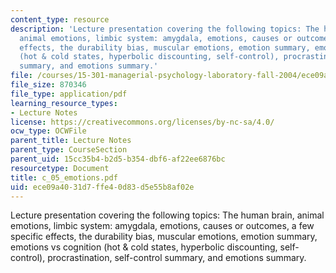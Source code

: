 ```yaml
---
content_type: resource
description: 'Lecture presentation covering the following topics: The human brain,
  animal emotions, limbic system: amygdala, emotions, causes or outcomes, a few specific
  effects, the durability bias, muscular emotions, emotion summary, emotions vs cognition
  (hot & cold states, hyperbolic discounting, self-control), procrastination, self-control
  summary, and emotions summary.'
file: /courses/15-301-managerial-psychology-laboratory-fall-2004/ece09a4031d7ffe40d83d5e55b8af02e_c_05_emotions.pdf
file_size: 870346
file_type: application/pdf
learning_resource_types:
- Lecture Notes
license: https://creativecommons.org/licenses/by-nc-sa/4.0/
ocw_type: OCWFile
parent_title: Lecture Notes
parent_type: CourseSection
parent_uid: 15cc35b4-b2d5-b354-dbf6-af22ee6876bc
resourcetype: Document
title: c_05_emotions.pdf
uid: ece09a40-31d7-ffe4-0d83-d5e55b8af02e
---
```

Lecture presentation covering the following topics: The human brain, animal emotions, limbic system: amygdala, emotions, causes or outcomes, a few specific effects, the durability bias, muscular emotions, emotion summary, emotions vs cognition (hot & cold states, hyperbolic discounting, self-control), procrastination, self-control summary, and emotions summary.